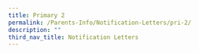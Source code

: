 ```yaml
---
title: Primary 2
permalink: /Parents-Info/Notification-Letters/pri-2/
description: ""
third_nav_title: Notification Letters
---
```

